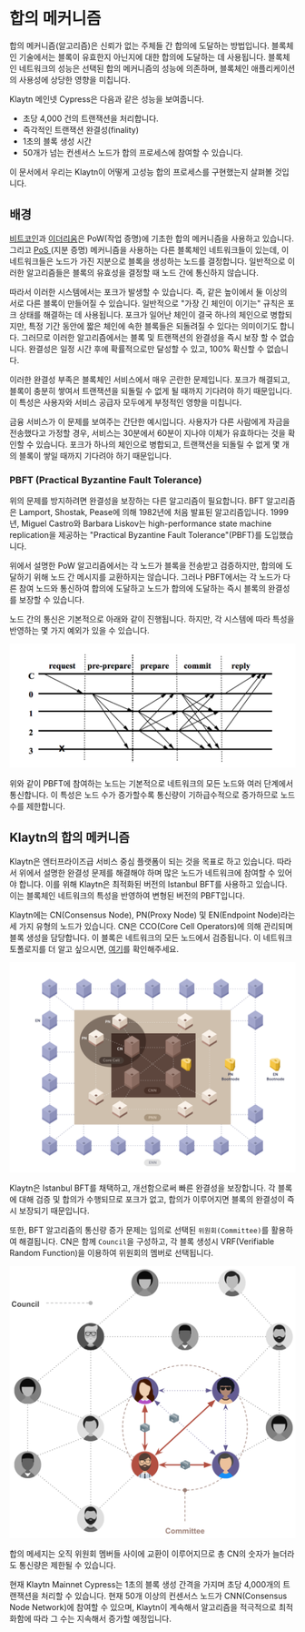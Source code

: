 # 합의 메커니즘 <a id="consensus-mechanism"></a>

합의 메커니즘(알고리즘)은 신뢰가 없는 주체들 간 합의에 도달하는 방법입니다. 블록체인 기술에서는 블록이 유효한지 아닌지에 대한 합의에 도달하는 데 사용됩니다. 블록체인 네트워크의 성능은 선택된 합의 메커니즘의 성능에 의존하며, 블록체인 애플리케이션의 사용성에 상당한 영향을 미칩니다.

Klaytn 메인넷 Cypress은 다음과 같은 성능을 보여줍니다.
- 초당 4,000 건의 트랜잭션을 처리합니다.
- 즉각적인 트랜잭션 완결성(finality)
- 1초의 블록 생성 시간
- 50개가 넘는 컨센서스 노드가 합의 프로세스에 참여할 수 있습니다.

이 문서에서 우리는 Klaytn이 어떻게 고성능 합의 프로세스를 구현했는지 살펴볼 것입니다.

## 배경 <a id="background"></a>

[비트코인](https://en.wikipedia.org/wiki/Bitcoin)과 [이더리움](https://en.wikipedia.org/wiki/Ethereum)은 PoW(작업 증명)에 기초한 합의 메커니즘을 사용하고 있습니다. 그리고 [PoS ](https://en.wikipedia.org/wiki/Proof_of_stake)(지분 증명) 메커니즘을 사용하는 다른 블록체인 네트워크들이 있는데, 이 네트워크들은 노드가 가진 지분으로 블록을 생성하는 노드를 결정합니다. 일반적으로 이러한 알고리즘들은 블록의 유효성을 결정할 때 노드 간에 통신하지 않습니다.

따라서 이러한 시스템에서는 포크가 발생할 수 있습니다. 즉, 같은 높이에서 둘 이상의 서로 다른 블록이 만들어질 수 있습니다. 일반적으로 "가장 긴 체인이 이기는" 규칙은 포크 상태를 해결하는 데 사용됩니다. 포크가 일어난 체인이 결국 하나의 체인으로 병합되지만, 특정 기간 동안에 짧은 체인에 속한 블록들은 되돌려질 수 있다는 의미이기도 합니다. 그러므로 이러한 알고리즘에서는 블록 및 트랜잭션의 완결성을 즉시 보장 할 수 없습니다. 완결성은 일정 시간 후에 확률적으로만 달성할 수 있고, 100% 확신할 수 없습니다.

이러한 완결성 부족은 블록체인 서비스에서 매우 곤란한 문제입니다. 포크가 해결되고, 블록이 충분히 쌓여서 트랜잭션을 되돌릴 수 없게 될 때까지 기다려야 하기 때문입니다. 이 특성은 사용자와 서비스 공급자 모두에게 부정적인 영향을 미칩니다.

금융 서비스가 이 문제를 보여주는 간단한 예시입니다. 사용자가 다른 사람에게 자금을 전송했다고 가정할 경우, 서비스는 30분에서 60분이 지나야 이체가 유효하다는 것을 확인할 수 있습니다. 포크가 하나의 체인으로 병합되고, 트랜잭션을 되돌릴 수 없게 몇 개의 블록이 쌓일 때까지 기다려야 하기 때문입니다.

### PBFT (Practical Byzantine Fault Tolerance)  <a id="pbft-practical-byzantine-fault-tolerance"></a>
위의 문제를 방지하려면 완결성을 보장하는 다른 알고리즘이 필요합니다. BFT 알고리즘은 Lamport, Shostak, Pease에 의해 1982년에 처음 발표된 알고리즘입니다. 1999년, Miguel Castro와 Barbara Liskov는 high-performance state machine replication을 제공하는 "Practical Byzantine Fault Tolerance"(PBFT)를 도입했습니다.

위에서 설명한 PoW 알고리즘에서는 각 노드가 블록을 전송받고 검증하지만, 합의에 도달하기 위해 노드 간 메시지를 교환하지는 않습니다. 그러나 PBFT에서는 각 노드가 다른 참여 노드와 통신하여 합의에 도달하고 노드가 합의에 도달하는 즉시 블록의 완결성를 보장할 수 있습니다.

노드 간의 통신은 기본적으로 아래와 같이 진행됩니다. 하지만, 각 시스템에 따라 특성을 반영하는 몇 가지 예외가 있을 수 있습니다.

![PBFT message flow](../images/pbft.png)

위와 같이 PBFT에 참여하는 노드는 기본적으로 네트워크의 모든 노드와 여러 단계에서 통신합니다. 이 특성은 노드 수가 증가할수록 통신량이 기하급수적으로 증가하므로 노드 수를 제한합니다.

## Klaytn의 합의 메커니즘 <a id="consensus-mechanism-in-klaytn"></a>
Klaytn은 엔터프라이즈급 서비스 중심 플랫폼이 되는 것을 목표로 하고 있습니다. 따라서 위에서 설명한 완결성 문제를 해결해야 하며 많은 노드가 네트워크에 참여할 수 있어야 합니다. 이를 위해 Klaytn은 최적화된 버전의 Istanbul BFT를 사용하고 있습니다. 이는 블록체인 네트워크의 특성을 반영하여 변형된 버전의 PBFT입니다.

Klaytn에는 CN(Consensus Node), PN(Proxy Node) 및 EN(Endpoint Node)라는 세 가지 유형의 노드가 있습니다. CN은 CCO(Core Cell Operators)에 의해 관리되며 블록 생성을 담당합니다. 이 블록은 네트워크의 모든 노드에서 검증됩니다. 이 네트워크 토폴로지를 더 알고 싶으시면, [여기](../README.md#klaytn-network-topology)를 확인해주세요.

![Network topology](../images/klaytn_network_node.png)

Klaytn은 Istanbul BFT를 채택하고, 개선함으로써 빠른 완결성을 보장합니다. 각 블록에 대해 검증 및 합의가 수행되므로 포크가 없고, 합의가 이루어지면 블록의 완결성이 즉시 보장되기 때문입니다.

또한, BFT 알고리즘의 통신량 증가 문제는 임의로 선택된 `위원회(Committee)`를 활용하여 해결됩니다. CN은 함께 `Council`을 구성하고, 각 블록 생성시 VRF(Verifiable Random Function)을 이용하여 위원회의 멤버로 선택됩니다.

![Concept of council and committee](../images/council-committee.png)

합의 메세지는 오직 위원회 멤버들 사이에 교환이 이루어지므로 총 CN의 숫자가 늘더라도 통신량은 제한될 수 있습니다.

현재 Klaytn Mainnet Cypress는 1초의 블록 생성 간격을 가지며 초당 4,000개의 트랜잭션을 처리할 수 있습니다. 현재 50개 이상의 컨센서스 노드가 CNN(Consensus Node Network)에 참여할 수 있으며, Klaytn이 계속해서 알고리즘을 적극적으로 최적화함에 따라 그 수는 지속해서 증가할 예정입니다.
